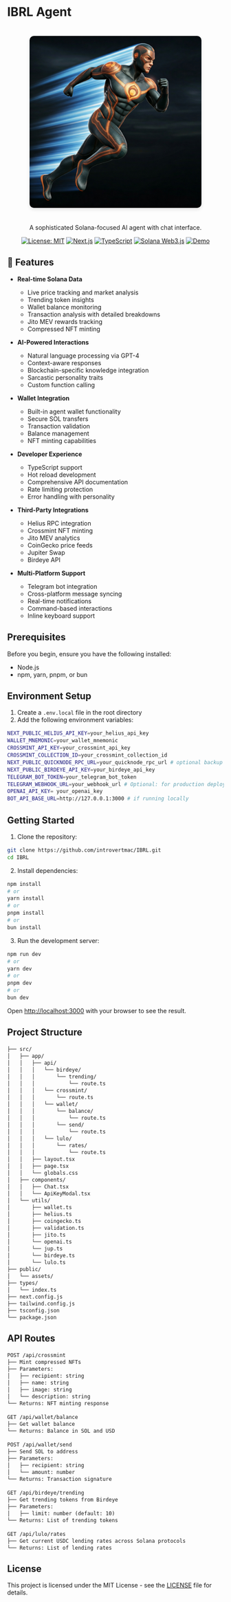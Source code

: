 # IBRL Agent

<div align="center">
  <img src="public/IBRL.jpeg" alt="IBRL Agent" width="400" style="border-radius: 10px; margin: 20px 0; box-shadow: 0 4px 8px rgba(0,0,0,0.1);" />

A sophisticated Solana-focused AI agent with chat interface.

[![License: MIT](https://img.shields.io/badge/License-MIT-yellow.svg)](https://opensource.org/licenses/MIT)
[![Next.js](https://img.shields.io/badge/Next.js-14-black)](https://nextjs.org/)
[![TypeScript](https://img.shields.io/badge/TypeScript-5-blue)](https://www.typescriptlang.org/)
[![Solana Web3.js](https://img.shields.io/badge/Solana-Web3.js-purple)](https://solana.com/)
[![Demo](https://img.shields.io/badge/Demo-Twitter-1DA1F2?style=flat&logo=twitter)](https://x.com/introvertmac007/status/1870788165080072227)

</div>

## 🚀 Features

- **Real-time Solana Data**
  - Live price tracking and market analysis
  - Trending token insights
  - Wallet balance monitoring
  - Transaction analysis with detailed breakdowns
  - Jito MEV rewards tracking
  - Compressed NFT minting

- **AI-Powered Interactions**
  - Natural language processing via GPT-4
  - Context-aware responses
  - Blockchain-specific knowledge integration
  - Sarcastic personality traits
  - Custom function calling

- **Wallet Integration**
  - Built-in agent wallet functionality
  - Secure SOL transfers
  - Transaction validation
  - Balance management
  - NFT minting capabilities

- **Developer Experience**
  - TypeScript support
  - Hot reload development
  - Comprehensive API documentation
  - Rate limiting protection
  - Error handling with personality

- **Third-Party Integrations**
  - Helius RPC integration
  - Crossmint NFT minting
  - Jito MEV analytics
  - CoinGecko price feeds
  - Jupiter Swap
  - Birdeye API

- **Multi-Platform Support**
  - Telegram bot integration
  - Cross-platform message syncing
  - Real-time notifications
  - Command-based interactions
  - Inline keyboard support

## Prerequisites

Before you begin, ensure you have the following installed:
- Node.js 
- npm, yarn, pnpm, or bun

## Environment Setup

1. Create a `.env.local` file in the root directory
2. Add the following environment variables:
```bash
NEXT_PUBLIC_HELIUS_API_KEY=your_helius_api_key
WALLET_MNEMONIC=your_wallet_mnemonic
CROSSMINT_API_KEY=your_crossmint_api_key
CROSSMINT_COLLECTION_ID=your_crossmint_collection_id
NEXT_PUBLIC_QUICKNODE_RPC_URL=your_quicknode_rpc_url # optional backup for helius
NEXT_PUBLIC_BIRDEYE_API_KEY=your_birdeye_api_key
TELEGRAM_BOT_TOKEN=your_telegram_bot_token
TELEGRAM_WEBHOOK_URL=your_webhook_url # Optional: for production deployments
OPENAI_API_KEY= your_openai_key
BOT_API_BASE_URL=http://127.0.0.1:3000 # if running locally
```

## Getting Started

1. Clone the repository:
```bash
git clone https://github.com/introvertmac/IBRL.git
cd IBRL
```

2. Install dependencies:
```bash
npm install
# or
yarn install
# or
pnpm install
# or
bun install
```

3. Run the development server:
```bash
npm run dev
# or
yarn dev
# or
pnpm dev
# or
bun dev
```

Open [http://localhost:3000](http://localhost:3000) with your browser to see the result.

## Project Structure

```
├── src/
│   ├── app/
│   │   ├── api/
│   │   │   └── birdeye/
│   │   │       └── trending/
│   │   │           └── route.ts
│   │   │   └── crossmint/
│   │   │       └── route.ts
│   │   │   └── wallet/
│   │   │       └── balance/
│   │   │           └── route.ts
│   │   │       └── send/
│   │   │           └── route.ts
│   │   │   └── lulo/
│   │   │       └── rates/
│   │   │           └── route.ts
│   │   ├── layout.tsx
│   │   ├── page.tsx
│   │   └── globals.css
│   ├── components/
│   │   ├── Chat.tsx
│   │   └── ApiKeyModal.tsx
│   └── utils/
│       ├── wallet.ts
│       ├── helius.ts
│       ├── coingecko.ts
│       ├── validation.ts
│       ├── jito.ts
│       └── openai.ts
│       └── jup.ts
│       └── birdeye.ts
│       └── lulo.ts
├── public/
│   └── assets/
├── types/
│   └── index.ts
├── next.config.js
├── tailwind.config.js
├── tsconfig.json
└── package.json
```

## API Routes

```
POST /api/crossmint
├── Mint compressed NFTs
├── Parameters:
│   ├── recipient: string
│   ├── name: string
│   ├── image: string
│   └── description: string
└── Returns: NFT minting response

GET /api/wallet/balance
├── Get wallet balance
└── Returns: Balance in SOL and USD

POST /api/wallet/send
├── Send SOL to address
├── Parameters:
│   ├── recipient: string
│   └── amount: number
└── Returns: Transaction signature

GET /api/birdeye/trending
├── Get trending tokens from Birdeye
├── Parameters:
│   ├── limit: number (default: 10)
└── Returns: List of trending tokens

GET /api/lulo/rates
├── Get current USDC lending rates across Solana protocols
└── Returns: List of lending rates
```

## License

This project is licensed under the MIT License - see the [LICENSE](LICENSE) file for details.

